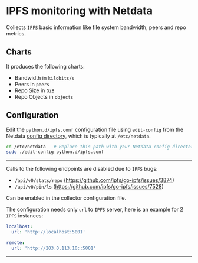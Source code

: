 <!--
title: "IPFS monitoring with Netdata"
custom_edit_url: "https://github.com/netdata/netdata/edit/master/collectors/python.d.plugin/ipfs/README.md"
sidebar_label: "IPFS"
learn_status: "Published"
learn_topic_type: "References"
learn_rel_path: "Collectors References/Storage"
-->

# IPFS monitoring with Netdata

Collects [`IPFS`](https://ipfs.io) basic information like file system bandwidth, peers and repo metrics.

## Charts

It produces the following charts:

-   Bandwidth in `kilobits/s`
-   Peers in `peers`
-   Repo Size in `GiB`
-   Repo Objects in `objects`

## Configuration

Edit the `python.d/ipfs.conf` configuration file using `edit-config` from the Netdata [config
directory](/docs/configure/nodes.md), which is typically at `/etc/netdata`.

```bash
cd /etc/netdata   # Replace this path with your Netdata config directory, if different
sudo ./edit-config python.d/ipfs.conf
```

---

Calls to the following endpoints are disabled due to `IPFS` bugs:

-   `/api/v0/stats/repo` (https://github.com/ipfs/go-ipfs/issues/3874)
-   `/api/v0/pin/ls` (https://github.com/ipfs/go-ipfs/issues/7528)

Can be enabled in the collector configuration file.

The configuration needs only `url` to `IPFS` server, here is an example for 2 `IPFS` instances:

```yaml
localhost:
  url: 'http://localhost:5001'

remote:
  url: 'http://203.0.113.10::5001'
```

---


